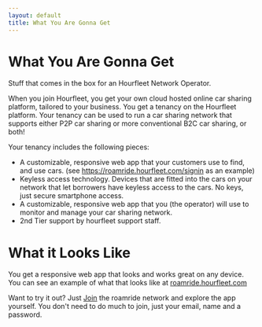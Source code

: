 ```yaml
---
layout: default
title: What You Are Gonna Get
---
```

# What You Are Gonna Get

Stuff that comes in the box for an Hourfleet Network Operator.

When you join Hourfleet, you get your own cloud hosted online car sharing platform, tailored to your business.
You get a tenancy on the Hourfleet platform. Your tenancy can be used to run a car sharing network that supports either P2P car sharing or more conventional B2C car sharing, or both! 

Your tenancy includes the following pieces:

* A customizable, responsive web app that your customers use to find, and use cars. (see https://roamride.hourfleet.com/signin as an example)
* Keyless access technology. Devices that are fitted into the cars on your network that let borrowers have keyless access to the cars. No keys, just secure smartphone access.
* A customizable, responsive web app that you (the operator) will use to monitor and manage your car sharing network.
* 2nd Tier support by hourfleet support staff.

# What it Looks Like

You get a responsive web app that looks and works great on any device.
You can see an example of what that looks like at [roamride.hourfleet.com](https://roamride.hourfleet.com/signin) 

Want to try it out? Just [Join](https://roamride.hourfleet.com/invite) the roamride network and explore the app yourself. You don't need to do much to join, just your email, name and a password.


